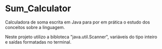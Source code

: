 # Sum_Calculator
Calculadora de soma escrita em Java para por em prática o estudo dos conceitos sobre a linguagem.

Neste projeto utilizo a bibloteca "java.util.Scanner", variáveis do tipo inteiro e saídas formatadas 
no terminal.
